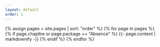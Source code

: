 ```yaml
---
layout: default
order: 1
---
```


{% assign pages = site.pages | sort: "order" %}
{% for page in pages %}
  {% if page.chapitre or page.package == "Absence" %}
    {{- page.content | markdownify -}}
  {% endif %}
{% endfor %}
